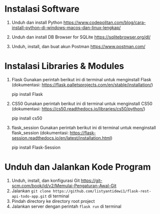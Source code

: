 
# Instalasi Software
1. Unduh dan install Python https://www.codepolitan.com/blog/cara-install-python-di-windows-macos-dan-linux-lengkap/

2. Unduh dan install DB Browser for SQLite https://sqlitebrowser.org/dl/

3. Unduh, install, dan buat akun Postman https://www.postman.com/

# Instalasi Libraries & Modules
1. Flask
	Gunakan perintah berikut ini di terminal untuk menginstall Flask (dokumentasi: https://flask.palletsprojects.com/en/stable/installation/)
	

    pip install Flask

2. CS50
	Gunakan perintah berikut ini di terminal untuk menginstall CS50 (dokumentasi: https://cs50.readthedocs.io/libraries/cs50/python/)
	

    pip install cs50

3. flask_session
	Gunakan perintah berikut ini di terminal untuk menginstall flask_session (dokumentasi: https://flask-session.readthedocs.io/en/latest/installation.html)
	

    pip  install  Flask-Session

# Unduh dan Jalankan Kode Program
1. Unduh, install, dan konfigurasi Git https://git-scm.com/book/id/v2/Memulai-Pengaturan-Awal-Git
2. Jalankan `git clone https://github.com/listyantidewi1/flask-rest-api-todo-app.git` di terminal
3. Pindah directory ke directory root project
4. Jalankan server dengan perintah `flask run` di terminal
